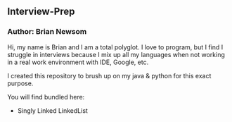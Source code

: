 ## Interview-Prep
### Author: Brian Newsom

Hi, my name is Brian and I am a total polyglot.  I love to program, but I find I struggle in interviews because I mix up all my languages when not working in a real work environment with IDE, Google, etc.

I created this repository to brush up on my java & python for this exact purpose.

You will find bundled here:
* Singly Linked LinkedList